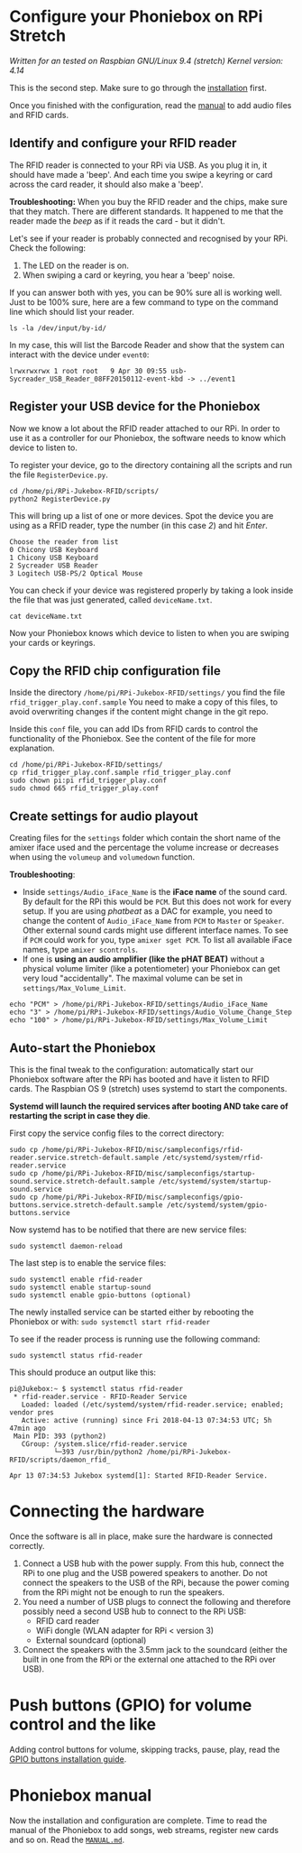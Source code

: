 # Configure your Phoniebox on RPi Stretch

*Written for an tested on Raspbian GNU/Linux 9.4 (stretch) Kernel version: 4.14*

This is the second step. Make sure to go through the [installation](INSTALL-stretch.md) first.

Once you finished with the configuration, read the [manual](MANUAL.md) to add audio files and RFID cards.

## Identify and configure your RFID reader

The RFID reader is connected to your RPi via USB. As you plug it in, it should have made a 'beep'. And each time you swipe a keyring or card across the card reader, it should also make a 'beep'.

**Troubleshooting:** When you buy the RFID reader and the chips, make sure that they match. There are different standards. It happened to me that the reader made the *beep* as if it reads the card - but it didn't.

Let's see if your reader is probably connected and recognised by your RPi. Check the following:

1. The LED on the reader is on.
2. When swiping a card or keyring, you hear a 'beep' noise.

If you can answer both with yes, you can be 90% sure all is working well. Just to be 100% sure, here are a few command to type on the command line which should list your reader.

~~~
ls -la /dev/input/by-id/
~~~

In my case, this will list the Barcode Reader and show that the system can interact with the device under `event0`:

~~~
lrwxrwxrwx 1 root root   9 Apr 30 09:55 usb-Sycreader_USB_Reader_08FF20150112-event-kbd -> ../event1
~~~

## Register your USB device for the Phoniebox

Now we know a lot about the RFID reader attached to our RPi. In order to use it as a controller for our Phoniebox, the software needs to know which device to listen to.

To register your device, go to the directory containing all the scripts and run the file `RegisterDevice.py`.

~~~
cd /home/pi/RPi-Jukebox-RFID/scripts/
python2 RegisterDevice.py
~~~

This will bring up a list of one or more devices. Spot the device you are using as a RFID reader, type the number (in this case *2*) and hit *Enter*.
~~~
Choose the reader from list
0 Chicony USB Keyboard
1 Chicony USB Keyboard
2 Sycreader USB Reader
3 Logitech USB-PS/2 Optical Mouse 
~~~

You can check if your device was registered properly by taking a look inside the file that was just generated, called `deviceName.txt`.

~~~~
cat deviceName.txt
~~~~

Now your Phoniebox knows which device to listen to when you are swiping your cards or keyrings.

## Copy the RFID chip configuration file

Inside the directory `/home/pi/RPi-Jukebox-RFID/settings/` you find the file `rfid_trigger_play.conf.sample` You need to make a copy of this files, to avoid overwriting changes if the content might change in the git repo.

Inside this `conf` file, you can add IDs from RFID cards to control
the functionality of the Phoniebox. See the content of the file for
more explanation.

~~~~
cd /home/pi/RPi-Jukebox-RFID/settings/
cp rfid_trigger_play.conf.sample rfid_trigger_play.conf
sudo chown pi:pi rfid_trigger_play.conf
sudo chmod 665 rfid_trigger_play.conf
~~~~

## Create settings for audio playout

Creating files for the `settings` folder which contain the short name
of the amixer iface used and the percentage the volume increase or 
decreases when using the `volumeup` and `volumedown`  function.

**Troubleshooting**: 

* Inside `settings/Audio_iFace_Name` is the **iFace name** of the sound card. By default for the RPi this would be `PCM`. But this does not work for every setup. If you are using *phatbeat* as a DAC for example, you need to change the content of `Audio_iFace_Name` from `PCM` to `Master` or `Speaker`. Other external sound cards might use different interface names. To see if `PCM` could work for you, type `amixer sget PCM`.
To list all available iFace names, type `amixer scontrols`.
* If one is **using an audio amplifier (like the pHAT BEAT)** without a physical volume limiter (like a potentiometer) your Phoniebox can get very loud "accidentally". The maximal volume can be set in `settings/Max_Volume_Limit`.

~~~
echo "PCM" > /home/pi/RPi-Jukebox-RFID/settings/Audio_iFace_Name
echo "3" > /home/pi/RPi-Jukebox-RFID/settings/Audio_Volume_Change_Step
echo "100" > /home/pi/RPi-Jukebox-RFID/settings/Max_Volume_Limit
~~~

## <a name="systemdautostart"></a>Auto-start the Phoniebox

This is the final tweak to the configuration: automatically start our Phoniebox software after the RPi has booted and have it listen to RFID cards. The Raspbian OS 9 (stretch) uses systemd to start the components.

**Systemd will launch the required services after booting AND take care of restarting the script in case they die**. 

First copy the service config files to the correct directory:

```
sudo cp /home/pi/RPi-Jukebox-RFID/misc/sampleconfigs/rfid-reader.service.stretch-default.sample /etc/systemd/system/rfid-reader.service 
sudo cp /home/pi/RPi-Jukebox-RFID/misc/sampleconfigs/startup-sound.service.stretch-default.sample /etc/systemd/system/startup-sound.service
sudo cp /home/pi/RPi-Jukebox-RFID/misc/sampleconfigs/gpio-buttons.service.stretch-default.sample /etc/systemd/system/gpio-buttons.service
```

Now systemd has to be notified that there are new service files:

```
sudo systemctl daemon-reload
```

The last step is to enable the service files:

```
sudo systemctl enable rfid-reader
sudo systemctl enable startup-sound
sudo systemctl enable gpio-buttons (optional)
```

The newly installed service can be started either by rebooting the Phoniebox or
with:
```sudo systemctl start rfid-reader```

To see if the reader process is running use the following command:
```
sudo systemctl status rfid-reader
```
This should produce an output like this:
```
pi@Jukebox:~ $ systemctl status rfid-reader
 * rfid-reader.service - RFID-Reader Service
   Loaded: loaded (/etc/systemd/system/rfid-reader.service; enabled; vendor pres
   Active: active (running) since Fri 2018-04-13 07:34:53 UTC; 5h 47min ago
 Main PID: 393 (python2)
   CGroup: /system.slice/rfid-reader.service
           └─393 /usr/bin/python2 /home/pi/RPi-Jukebox-RFID/scripts/daemon_rfid_

Apr 13 07:34:53 Jukebox systemd[1]: Started RFID-Reader Service.
```

# Connecting the hardware

Once the software is all in place, make sure the hardware is connected correctly.

1. Connect a USB hub with the power supply. From this hub, connect the RPi to one plug and the USB powered speakers to another. Do not connect the speakers to the USB of the RPi, because the power coming from the RPi might not be enough to run the speakers.
2. You need a number of USB plugs to connect the following and therefore possibly need a second USB hub to connect to the RPi USB:
    * RFID card reader
    * WiFi dongle (WLAN adapter for RPi < version 3)
    * External soundcard (optional)
3. Connect the speakers with the 3.5mm jack to the soundcard (either the built in one from the RPi or the external one attached to the RPi over USB).

# Push buttons (GPIO) for volume control and the like

Adding control buttons for volume, skipping tracks, pause, play, read the [GPIO buttons installation guide](GPIO-BUTTONS.md).

# Phoniebox manual

Now the installation and configuration are complete. Time to read the manual of the Phoniebox to add songs, web streams, register new cards and so on. Read the [`MANUAL.md`](MANUAL.md).

